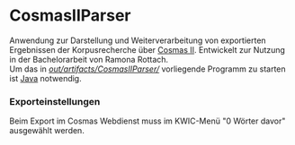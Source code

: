 # CosmasIIParser
<p>Anwendung zur Darstellung und Weiterverarbeitung von exportierten Ergebnissen der Korpusrecherche über <a href="https://cosmas2.ids-mannheim.de/cosmas2-web/">Cosmas II</a>.
Entwickelt zur Nutzung in der Bachelorarbeit von Ramona Rottach.<br>
Um das in <a href="https://github.com/maggflor/CosmasIIParser/tree/master/out/artifacts/CosmasIIParser"><i>out/artifacts/CosmasIIParser/</i></a> vorliegende Programm zu starten ist <a href="https://www.java.com/de/download/">Java</a> notwendig.</p>
<h3>Exporteinstellungen</h3>
Beim Export im Cosmas Webdienst muss im KWIC-Menü "0 Wörter davor" ausgewählt werden.
